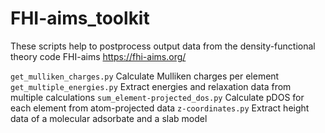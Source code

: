 # FHI-aims_toolkit
These scripts help to postprocess output data from the density-functional theory code FHI-aims https://fhi-aims.org/

`get_mulliken_charges.py` Calculate Mulliken charges per element
`get_multiple_energies.py` Extract energies and relaxation data from multiple calculations
`sum_element-projected_dos.py` Calculate pDOS for each element from atom-projected data
`z-coordinates.py` Extract height data of a molecular adsorbate and a slab model
